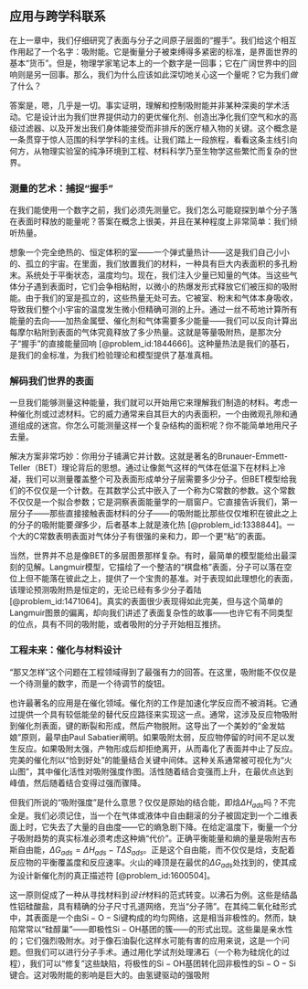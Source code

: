 ## 应用与跨学科联系

在上一章中，我们仔细研究了表面与分子之间原子层面的“握手”。我们给这个相互作用起了一个名字：吸附能。它是衡量分子被束缚得多紧密的标准，是界面世界的基本“货币”。但是，物理学家笔记本上的一个数字是一回事；它在广阔世界中的回响则是另一回事。那么，我们为什么应该如此深切地关心这一个量呢？它为我们*做*了什么？

答案是，嗯，几乎是一切。事实证明，理解和控制吸附能并非某种深奥的学术活动。它是设计出为我们世界提供动力的更优催化剂、创造出净化我们空气和水的高级过滤器、以及开发出我们身体能接受而非排斥的医疗植入物的关键。这个概念是一条贯穿于惊人范围的科学学科的主线。让我们踏上一段旅程，看看这条主线引向何方，从物理实验室的纯净环境到工程、材料科学乃至生物学这些繁忙而复杂的世界。

### 测量的艺术：捕捉“握手”

在我们能使用一个数字之前，我们必须先测量它。我们怎么可能窥探到单个分子落在表面时释放的能量呢？答案在概念上很美，并且在某种程度上非常简单：我们倾听热量。

想象一个完全绝热的、恒定体积的室——一个弹式量热计——这是我们自己小小的、孤立的宇宙。在里面，我们放置我们的材料，一种具有巨大内表面积的多孔粉末。系统处于平衡状态，温度均匀。现在，我们注入少量已知量的气体。当这些气体分子遇到表面时，它们会争相粘附，以微小的热爆发形式释放它们被压抑的吸附能。由于我们的室是孤立的，这些热量无处可去。它被室、粉末和气体本身吸收，导致我们整个小宇宙的温度发生微小但精确可测的上升。通过一丝不苟地计算所有能量的去向——加热金属壁、催化剂和气体需要多少能量——我们可以反向计算出每摩尔粘附到表面的气体究竟释放了多少热量。这就是等量吸附热，是那次分子“握手”的直接能量回响 [@problem_id:1844666]。这种量热法是我们的基石，是我们的金标准，为我们检验理论和模型提供了基准真相。

### 解码我们世界的表面

一旦我们能够测量这种能量，我们就可以开始用它来理解我们制造的材料。考虑一种催化剂或过滤材料。它的威力通常来自其巨大的内表面积，一个由微观孔隙和通道组成的迷宫。你怎么可能测量这样一个复杂结构的面积呢？你不能简单地用尺子去量。

解决方案非常巧妙：你用分子铺满它并计数。这就是著名的Brunauer-Emmett-Teller（BET）理论背后的思想。通过让像氮气这样的气体在低温下在材料上冷凝，我们可以测量覆盖整个可及表面形成单分子层需要多少分子。但BET模型给我们的不仅仅是一个计数。在其数学公式中嵌入了一个称为C常数的参数。这个常数不仅仅是一个拟合参数；它是洞察表面能量学的一扇窗户。它直接告诉我们，第一层分子——那些直接接触表面材料的分子——的吸附能比那些仅仅堆积在彼此之上的分子的吸附能要*强*多少，后者基本上就是液化热 [@problem_id:1338844]。一个大的C常数表明表面对气体分子有很强的亲和力，即一个更“粘”的表面。

当然，世界并不总是像BET的多层图景那样复杂。有时，最简单的模型能给出最深刻的见解。Langmuir模型，它描绘了一个整洁的“棋盘格”表面，分子可以落在空位上但不能落在彼此之上，提供了一个宝贵的基准。对于表现如此理想化的表面，该理论预测吸附热是恒定的，无论已经有多少分子着陆 [@problem_id:1471064]。真实的表面很少表现得如此完美，但与这个简单的Langmuir图景的偏离，却向我们讲述了表面复杂性的故事——也许它有不同类型的位点，具有不同的吸附能，或者吸附的分子开始相互推挤。

### 工程未来：催化与材料设计

“那又怎样”这个问题在工程领域得到了最强有力的回答。在这里，吸附能不仅仅是一个待测量的数字，而是一个待调节的旋钮。

也许最著名的应用是在催化领域。催化剂的工作是加速化学反应而不被消耗。它通过提供一个具有较低能垒的替代反应路径来实现这一点。通常，这涉及反应物吸附到催化剂表面，键的断裂和形成，然后产物脱附。这导出了一个美妙的“金发姑娘”原则，最早由Paul Sabatier阐明。如果吸附太弱，反应物停留的时间不足以发生反应。如果吸附太强，产物形成后却拒绝离开，从而毒化了表面并中止了反应。完美的催化剂以“恰到好处”的能量结合关键中间体。这种关系通常被可视化为“火山图”，其中催化活性对吸附强度作图。活性随着结合变强而上升，在最优点达到峰值，然后随着结合变得过强而骤降。

但我们所说的“吸附强度”是什么意思？仅仅是原始的结合能，即焓$\Delta H_{ads}$吗？不完全是。我们必须记住，当一个在气体或液体中自由翻滚的分子被固定到一个二维表面上时，它失去了大量的自由度——它的熵急剧下降。在给定温度下，衡量一个分子吸附趋势的真实标准必须考虑这种熵“代价”。正确平衡能量和熵的量是吸附吉布斯自由能，$\Delta G_{ads} = \Delta H_{ads} - T\Delta S_{ads}$。正是这个自由能，而不仅仅是焓，支配着反应物的平衡覆盖度和反应速率。火山的峰顶是在最优的$\Delta G_{ads}$处找到的，使其成为设计新催化剂的真正描述符 [@problem_id:1600504]。

这一原则促成了一种从寻找材料到*设计*材料的范式转变。以沸石为例。这些是结晶性铝硅酸盐，具有精确的分子尺寸孔道网络，充当“分子筛”。在其纯二氧化硅形式中，其表面是一个由$\mathrm{Si{-}O{-}Si}$键构成的均匀网络，这是相当非极性的。然而，缺陷常常以“硅醇巢”——即极性$\mathrm{Si{-}OH}$基团的簇——的形式出现。这些巢是亲水性的；它们强烈吸附水。对于像石油裂化这样水可能有害的应用来说，这是一个问题。但我们可以进行分子手术。通过用化学试剂处理沸石（一个称为硅烷化的过程），我们可以“修复”这些缺陷，将极性的$\mathrm{Si{-}OH}$基团转化回非极性的$\mathrm{Si{-}O{-}Si}$键合。这对吸附能的影响是巨大的。由氢键驱动的强吸附